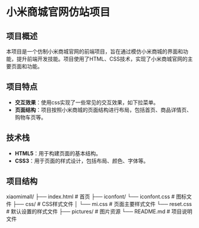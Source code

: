 # 小米商城官网仿站项目

## 项目概述
本项目是一个仿制小米商城官网的前端项目，旨在通过模仿小米商城的界面和功能，提升前端开发技能。项目使用了HTML、CSS技术，实现了小米商城官网的主要页面和功能。

## 项目特点
- ​**交互效果**：使用css实现了一些常见的交互效果，如下拉菜单。
- ​**页面结构**：项目按照小米商城的页面结构进行布局，包括首页、商品详情页、购物车页等。

## 技术栈
- ​**HTML5**：用于构建页面的基本结构。
- ​**CSS3**：用于页面的样式设计，包括布局、颜色、字体等。


## 项目结构
xiaomimall/
├── index.html # 首页
├── iconfont/
  └── iconfont.css # 图标文件
├── css/ # CSS样式文件
│ └── mi.css # 页面主要样式文件
  └── reset.css # 默认设置的样式文件
├── pictures/ # 图片资源
└── README.md # 项目说明文件
